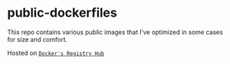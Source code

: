public-dockerfiles
==================

This repo contains various public images that I've optimized in some cases for size and comfort.

Hosted on [`Docker's Registry Hub`](https://hub.docker.com/u/atomi/)
